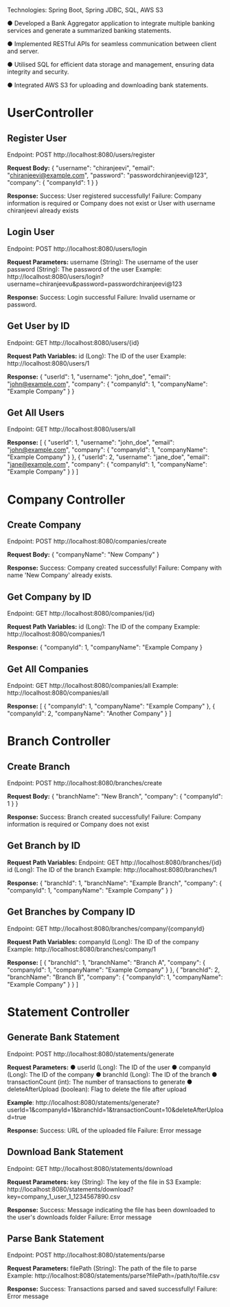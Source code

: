Technologies: Spring Boot, Spring JDBC, SQL, AWS S3 

● Developed a Bank Aggregator application to integrate multiple banking services and generate a 
summarized banking statements. 

● Implemented RESTful APIs for seamless communication between client and server. 

● Utilised SQL for efficient data storage and management, ensuring data integrity and security. 

● Integrated AWS S3 for uploading and downloading bank statements. 

# UserController
## Register User
   Endpoint: POST http://localhost:8080/users/register
   
 **Request Body:**
 {
 "username": "chiranjeevi",
 "email": "chiranjeevi@example.com",
 "password": "passwordchiranjeevi@123",
 "company": {
   "companyId": 1
   }
 }
 
 **Response:**
 Success: User registered successfully!
 Failure: Company information is required or Company does not exist or User with
 username chiranjeevi already exists

## Login User
   Endpoint: POST http://localhost:8080/users/login
   
**Request Parameters:**
   username (String): The username of the user
   password (String): The password of the user
     Example:
         http://localhost:8080/users/login?username=chiranjeevu&password=passwordchiranjeevi@123
         
**Response:**
 Success: Login successful
 Failure: Invalid username or password.

## Get User by ID
   Endpoint: GET http://localhost:8080/users/{id}
   
**Request Path Variables:**
     id (Long): The ID of the user
       Example:
         http://localhost:8080/users/1
         
**Response:**
 {
 "userId": 1,
 "username": "john_doe",
 "email": "john@example.com",
 "company": {
   "companyId": 1,
   "companyName": "Example Company"
   }
 }

## Get All Users
   Endpoint: GET http://localhost:8080/users/all
   
 **Response:**
   [
     {
       "userId": 1,
       "username": "john_doe",
       "email": "john@example.com",
       "company": {
          "companyId": 1,
           "companyName": "Example Company"
           }
     },
     {
       "userId": 2,
       "username": "jane_doe",
       "email": "jane@example.com",
       "company": {
         "companyId": 1,
         "companyName": "Example Company"
         }
     }
  ]

# Company Controller
## Create Company
   Endpoint: POST http://localhost:8080/companies/create
   
**Request Body:**
   {
   "companyName": "New Company"
   }
   
**Response:**
 Success: Company created successfully!
 Failure: Company with name 'New Company' already exists.

## Get Company by ID
   Endpoint: GET http://localhost:8080/companies/{id}
   
**Request Path Variables:**
   id (Long): The ID of the company
   Example:
     http://localhost:8080/companies/1
     
**Response:**
   {
   "companyId": 1,
   "companyName": "Example Company
   }

## Get All Companies
   Endpoint: GET http://localhost:8080/companies/all
   Example:
     http://localhost:8080/companies/all
     
**Response:**
 [
   {
   "companyId": 1,
   "companyName": "Example Company"
   },
   {
   "companyId": 2,
   "companyName": "Another Company"
   }
 ]
 
# Branch Controller
## Create Branch
   Endpoint: POST http://localhost:8080/branches/create
    
**Request Body:**
 {
   "branchName": "New Branch",
   "company": {
     "companyId": 1
     }
 }
 
**Response:**
 Success: Branch created successfully!
 Failure: Company information is required or Company does not exist

## Get Branch by ID

**Request Path Variables:**
   Endpoint: GET http://localhost:8080/branches/{id}
   id (Long): The ID of the branch
   Example:
     http://localhost:8080/branches/1
     
**Response:**
 {
   "branchId": 1,
   "branchName": "Example Branch",
   "company": {
     "companyId": 1,
     "companyName": "Example Company"
    }
 }

## Get Branches by Company ID
   Endpoint: GET http://localhost:8080/branches/company/{companyId}
   
**Request Path Variables:**
   companyId (Long): The ID of the company
   Example:
     http://localhost:8080/branches/company/1
     
**Response:**
[
   {
   "branchId": 1,
   "branchName": "Branch A",
   "company": {
     "companyId": 1,
     "companyName": "Example Company"
     }
   },
   {
   "branchId": 2,
   "branchName": "Branch B",
   "company": {
     "companyId": 1,
     "companyName": "Example Company"
     }
   }
]

# Statement Controller
## Generate Bank Statement
   Endpoint: POST http://localhost:8080/statements/generate
   
**Request Parameters:**
   ● userId (Long): The ID of the user
   ● companyId (Long): The ID of the company
   ● branchId (Long): The ID of the branch
   ● transactionCount (int): The number of transactions to generate
   ● deleteAfterUpload (boolean): Flag to delete the file after upload
 
**Example**:
 http://localhost:8080/statements/generate?userId=1&companyId=1&branchId=1&transactionCount=10&deleteAfterUpload=true
 
**Response:**
 Success: URL of the uploaded file
 Failure: Error message

## Download Bank Statement
   Endpoint: GET http://localhost:8080/statements/download
 
**Request Parameters:**
   key (String): The key of the file in S3
   Example:
     http://localhost:8080/statements/download?key=company_1_user_1_1234567890.csv

**Response:**
 Success: Message indicating the file has been downloaded to the user's downloads folder
 Failure: Error message

## Parse Bank Statement
   Endpoint: POST http://localhost:8080/statements/parse
 
**Request Parameters:**
   filePath (String): The path of the file to parse
   Example:
     http://localhost:8080/statements/parse?filePath=/path/to/file.csv
     
**Response:**
 Success: Transactions parsed and saved successfully!
 Failure: Error message

